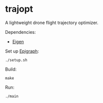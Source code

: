 # trajopt

A lightweight drone flight trajectory optimizer.

Dependencies:
- [Eigen](https://eigen.tuxfamily.org/index.php?title=Main_Page)

Set up [Epigraph](https://github.com/EmbersArc/Epigraph):
```
./setup.sh
```

Build:
```
make
```

Run:
```
./main
```
